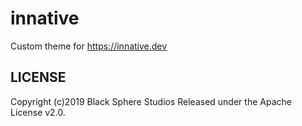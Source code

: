 # innative

Custom theme for https://innative.dev

## LICENSE

Copyright (c)2019 Black Sphere Studios
Released under the Apache License v2.0.
